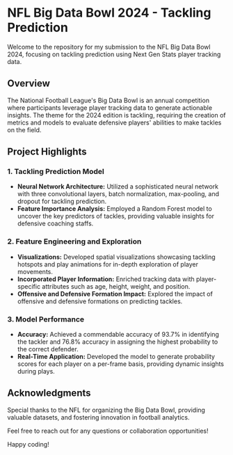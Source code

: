 # NFL Big Data Bowl 2024 - Tackling Prediction

Welcome to the repository for my submission to the NFL Big Data Bowl 2024, focusing on tackling prediction using Next Gen Stats player tracking data.

## Overview

The National Football League's Big Data Bowl is an annual competition where participants leverage player tracking data to generate actionable insights. The theme for the 2024 edition is tackling, requiring the creation of metrics and models to evaluate defensive players' abilities to make tackles on the field.

## Project Highlights

### 1. Tackling Prediction Model

- **Neural Network Architecture:** Utilized a sophisticated neural network with three convolutional layers, batch normalization, max-pooling, and dropout for tackling prediction.
- **Feature Importance Analysis:** Employed a Random Forest model to uncover the key predictors of tackles, providing valuable insights for defensive coaching staffs.

### 2. Feature Engineering and Exploration

- **Visualizations:** Developed spatial visualizations showcasing tackling hotspots and play animations for in-depth exploration of player movements.
- **Incorporated Player Information:** Enriched tracking data with player-specific attributes such as age, height, weight, and position.
- **Offensive and Defensive Formation Impact:** Explored the impact of offensive and defensive formations on predicting tackles.

### 3. Model Performance

- **Accuracy:** Achieved a commendable accuracy of 93.7% in identifying the tackler and 76.8% accuracy in assigning the highest probability to the correct defender.
- **Real-Time Application:** Developed the model to generate probability scores for each player on a per-frame basis, providing dynamic insights during plays.

## Acknowledgments

Special thanks to the NFL for organizing the Big Data Bowl, providing valuable datasets, and fostering innovation in football analytics.

Feel free to reach out for any questions or collaboration opportunities!

Happy coding!
